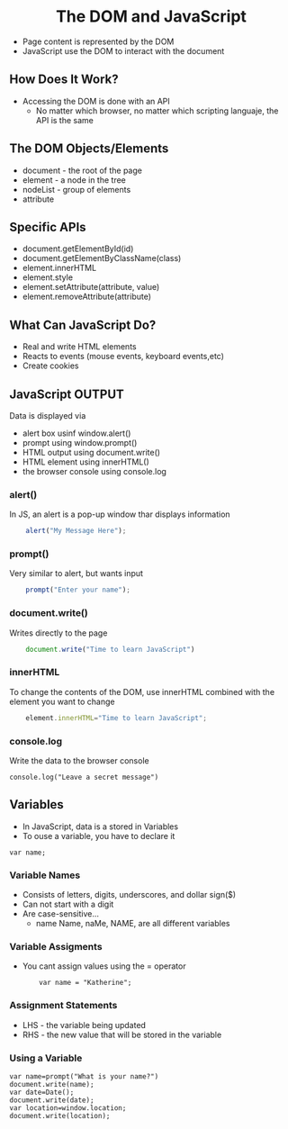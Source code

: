 <h1 align="center"> The DOM and JavaScript </h1>

- Page content is represented by the DOM
- JavaScript use the DOM to interact with the document

## How Does It Work?
- Accessing the DOM is done with an API
  - No  matter which browser, no matter which scripting languaje, the API is the same

## The DOM Objects/Elements

- document - the root of the page
- element - a node in the tree
- nodeList - group of elements 
- attribute 

## Specific APIs

- document.getElementById(id)
- document.getElementByClassName(class)
- element.innerHTML
- element.style
- element.setAttribute(attribute, value)
- element.removeAttribute(attribute)

## What Can JavaScript Do?
- Real and write HTML elements
- Reacts to events (mouse events, keyboard events,etc)
- Create cookies


## JavaScript OUTPUT

Data is displayed via
- alert box usinf window.alert()
- prompt using window.prompt()
- HTML output using document.write()
- HTML element using innerHTML()
- the browser console using console.log

### alert()
In JS, an alert is a pop-up window thar displays information
```js
    alert("My Message Here");
```

### prompt()
Very similar to alert, but wants input
```js
    prompt("Enter your name");
```

### document.write()
Writes directly to the page
```js
    document.write("Time to learn JavaScript")
```

### innerHTML
To change the contents of the DOM, use innerHTML combined with the element you want to change
```js
    element.innerHTML="Time to learn JavaScript";
```

### console.log
Write the data to the browser console
```
console.log("Leave a secret message")
```

## Variables 
- In JavaScript, data is a stored in Variables
- To ouse a variable, you have to declare it 
```
var name;
```

### Variable Names
- Consists of letters, digits, underscores, and dollar sign($)
- Can not start with a digit
- Are case-sensitive...
  - name Name, naMe, NAME, are all different variables

### Variable Assigments
- You cant assign values using the = operator
    ```
        var name = "Katherine";
    ```

### Assignment Statements

- LHS - the variable being updated 
- RHS - the new value that will be stored in the variable

### Using a Variable 

```
var name=prompt("What is your name?")
document.write(name);
var date=Date();
document.write(date);
var location=window.location;
document.write(location);
```
